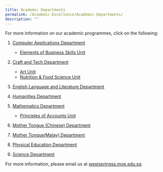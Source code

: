 ```yaml
---
title: Academic Departments
permalink: /Academic-Excellence/Academic-Departments/
description: ""
---
```

For more information on our academic programmes, click on the following:

1.  [Computer Applications Department](/Academic-Excellence/Computer-Applications-Department/)
    *   [Elements of Business Skills Unit](/Academic-Excellence/Computer-Applications-Dpt/Elements-of-Business-Skills-Unit/)
2.  [Craft and Tech Department](/Academic-Excellence/Computer-Applications-Dpt/Elements-of-Business-Skills-Unit/)
    *  [Art Unit](/Academic-Excellence/Craft-and-Tech-Department/Art-Unit/)
    *   [Nutrition & Food Science Unit](/Academic-Excellence/Craft-and-Tech-Department/Nutrition-and-Food-Science-Unit/)
   
3.  [English Language and Literature Department](/Academic-Excellence/English-Language-and-Literature-Department/)

4. [Humanities Department](/Academic-Excellence/Humanities-Department/)

5. [Mathematics Department](/Academic-Excellence/Mathematics-Department/)
    *  [Principles of Accounts Unit](/Academic-Excellence/Mathematics-Department/Principles-of-Accounts-Unit/)
7.  [Mother Tongue (Chinese) Department](/Academic-Excellence/Mother-Tongue-Chinese-Department/)
8.  [Mother Tongue(Malay) Department](/academic/Mother-Tongue-Malay-Department)
9.  [Physical Education Department](/academic/Physical-Education-Department)
10.  [Science Department](/academic/Science-Department)

For more information, please email us at [westspringss.moe.edu.sg](http://westspringss.moe.edu.sg/).